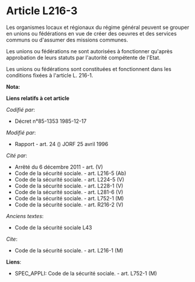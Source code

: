 # Article L216-3

Les organismes locaux et régionaux du régime général peuvent se grouper en unions ou fédérations en vue de créer des oeuvres
et des services communs ou d'assumer des missions communes.

Les unions ou fédérations ne sont autorisées à fonctionner qu'après approbation de leurs statuts par l'autorité compétente de
l'Etat.

Les unions ou fédérations sont constituées et fonctionnent dans les conditions fixées à l'article L. 216-1.

**Nota:**



**Liens relatifs à cet article**

_Codifié par_:

  - Décret n°85-1353 1985-12-17

_Modifié par_:

  - Rapport - art. 24 () JORF 25 avril 1996

_Cité par_:

  - Arrêté du 6 décembre 2011 - art. (V)
  - Code de la sécurité sociale. - art. L216-5 (Ab)
  - Code de la sécurité sociale. - art. L224-5 (V)
  - Code de la sécurité sociale. - art. L228-1 (V)
  - Code de la sécurité sociale. - art. L281-6 (V)
  - Code de la sécurité sociale. - art. L752-1 (M)
  - Code de la sécurité sociale. - art. R216-2 (V)

_Anciens textes_:

  - Code de la sécurité sociale L43

_Cite_:

  - Code de la sécurité sociale. - art. L216-1 (M)

**Liens**:

  - SPEC_APPLI: Code de la sécurité sociale. - art. L752-1 (M)
